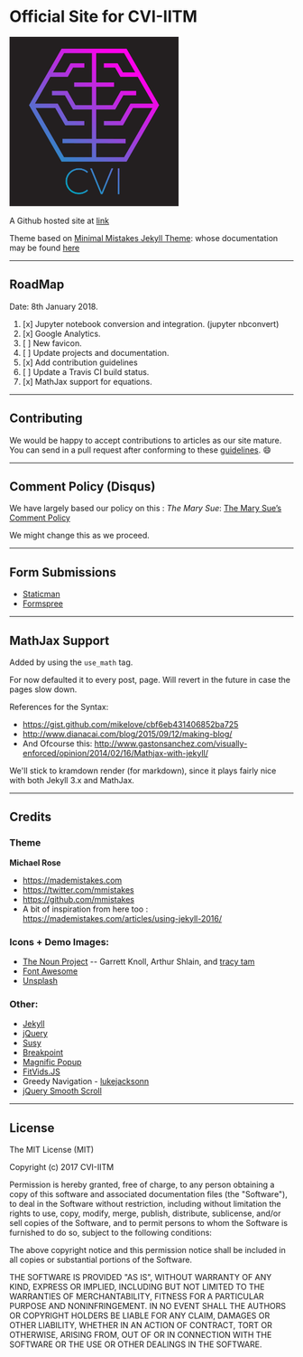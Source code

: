 # Official Site for CVI-IITM

<img src=/assets/avatar.png width=300 height=300></img>

A Github hosted site at [link](https://iitmcvg.github.io)

Theme based on [Minimal Mistakes Jekyll Theme](https://mmistakes.github.io/minimal-mistakes/): whose documentation may be found [here](https://mmistakes.github.io/minimal-mistakes/docs/quick-start-guide/)

---

## RoadMap

Date: 8th January 2018.

1. [x] Jupyter notebook conversion and integration. (jupyter nbconvert)
2. [x] Google Analytics.
3. [ ] New favicon.
4. [ ] Update projects and documentation.
5. [x] Add contribution guidelines
6. [ ] Update a Travis CI build status.
7. [x] MathJax support for equations.
---

## Contributing

We would be happy to accept contributions to articles as our site mature.
You can send in a pull request after conforming to these [guidelines](_pages/Contributing.md). :smile:

----

## Comment Policy (Disqus)

We have largely based our policy on this : _The Mary Sue_: [The Mary Sue’s Comment Policy](http://www.themarysue.com/comment-policy/)

We might change this as we proceed.

---

## Form Submissions

* [Staticman](https://staticman.net/docs/)
* [Formspree](https://formspree.io/)

---

## MathJax Support

Added by using the `use_math` tag.

For now defaulted it to every post, page. Will revert in the future in case the pages slow down.

References for the Syntax:

* https://gist.github.com/mikelove/cbf6eb431406852ba725
* http://www.dianacai.com/blog/2015/09/12/making-blog/
* And Ofcourse this: http://www.gastonsanchez.com/visually-enforced/opinion/2014/02/16/Mathjax-with-jekyll/

We'll stick to kramdown render (for markdown), since it plays fairly nice with both Jekyll 3.x and MathJax.

---

## Credits

### Theme

**Michael Rose**

- <https://mademistakes.com>
- <https://twitter.com/mmistakes>
- <https://github.com/mmistakes>
- A bit of inspiration from here too : <https://mademistakes.com/articles/using-jekyll-2016/>

### Icons + Demo Images:

- [The Noun Project](https://thenounproject.com) -- Garrett Knoll, Arthur Shlain, and [tracy tam](https://thenounproject.com/tracytam)
- [Font Awesome](http://fortawesome.github.io/Font-Awesome/)
- [Unsplash](https://unsplash.com/)

### Other:

- [Jekyll](http://jekyllrb.com/)
- [jQuery](http://jquery.com/)
- [Susy](http://susy.oddbird.net/)
- [Breakpoint](http://breakpoint-sass.com/)
- [Magnific Popup](http://dimsemenov.com/plugins/magnific-popup/)
- [FitVids.JS](http://fitvidsjs.com/)
- Greedy Navigation - [lukejacksonn](http://codepen.io/lukejacksonn/pen/PwmwWV)
- [jQuery Smooth Scroll](https://github.com/kswedberg/jquery-smooth-scroll)

---

## License

The MIT License (MIT)

Copyright (c) 2017 CVI-IITM

Permission is hereby granted, free of charge, to any person obtaining a copy
of this software and associated documentation files (the "Software"), to deal
in the Software without restriction, including without limitation the rights
to use, copy, modify, merge, publish, distribute, sublicense, and/or sell
copies of the Software, and to permit persons to whom the Software is
furnished to do so, subject to the following conditions:

The above copyright notice and this permission notice shall be included in all
copies or substantial portions of the Software.

THE SOFTWARE IS PROVIDED "AS IS", WITHOUT WARRANTY OF ANY KIND, EXPRESS OR
IMPLIED, INCLUDING BUT NOT LIMITED TO THE WARRANTIES OF MERCHANTABILITY,
FITNESS FOR A PARTICULAR PURPOSE AND NONINFRINGEMENT. IN NO EVENT SHALL THE
AUTHORS OR COPYRIGHT HOLDERS BE LIABLE FOR ANY CLAIM, DAMAGES OR OTHER
LIABILITY, WHETHER IN AN ACTION OF CONTRACT, TORT OR OTHERWISE, ARISING FROM,
OUT OF OR IN CONNECTION WITH THE SOFTWARE OR THE USE OR OTHER DEALINGS IN THE
SOFTWARE.
